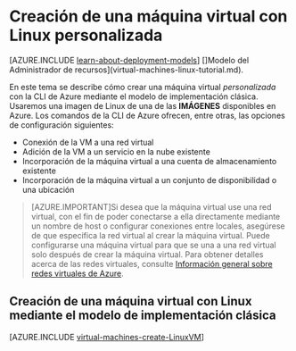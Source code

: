 <properties
	pageTitle="Creación de una máquina virtual Linux | Microsoft Azure"
	description="Obtenga información acerca de cómo crear una máquina virtual personalizada con el modelo de implementación clásica ejecutando el sistema operativo Linux."
	services="virtual-machines"
	documentationCenter=""
	authors="dsk-2015"
	manager="timlt"
	editor="tysonn"
	tags="azure-service-management"/>

<tags
	ms.service="virtual-machines"
	ms.workload="infrastructure-services"
	ms.tgt_pltfrm="vm-linux"
	ms.devlang="na"
	ms.topic="article"
	ms.date="10/14/2015"
	ms.author="dkshir"/>

# Creación de una máquina virtual con Linux personalizada

[AZURE.INCLUDE [learn-about-deployment-models](../../includes/learn-about-deployment-models-classic-include.md)] []Modelo del Administrador de recursos](virtual-machines-linux-tutorial.md).

En este tema se describe cómo crear una máquina virtual *personalizada* con la CLI de Azure mediante el modelo de implementación clásica. Usaremos una imagen de Linux de una de las **IMÁGENES** disponibles en Azure. Los comandos de la CLI de Azure ofrecen, entre otras, las opciones de configuración siguientes:

- Conexión de la VM a una red virtual
- Adición de la VM a un servicio en la nube existente
- Incorporación de la máquina virtual a una cuenta de almacenamiento existente
- Incorporación de la máquina virtual a un conjunto de disponibilidad o una ubicación

> [AZURE.IMPORTANT]Si desea que la máquina virtual use una red virtual, con el fin de poder conectarse a ella directamente mediante un nombre de host o configurar conexiones entre locales, asegúrese de que especifica la red virtual al crear la máquina virtual. Puede configurarse una máquina virtual para que se una a una red virtual solo después de crear la máquina virtual. Para obtener detalles acerca de las redes virtuales, consulte [Información general sobre redes virtuales de Azure](http://go.microsoft.com/fwlink/p/?LinkID=294063).


## Creación de una máquina virtual con Linux mediante el modelo de implementación clásica

[AZURE.INCLUDE [virtual-machines-create-LinuxVM](../../includes/virtual-machines-create-linuxvm.md)]

<!---HONumber=Oct15_HO4-->